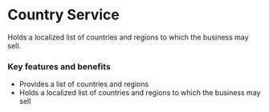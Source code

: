 # Country Service

Holds a localized list of countries and regions to which the business may sell.

### Key features and benefits
* Provides a list of countries and regions
* Holds a localized list of countries and regions to which the business may sell